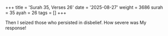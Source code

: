 +++
title = 'Surah 35, Verses 26'
date = '2025-08-27'
weight = 3686
surah = 35
ayah = 26
tags = []
+++

Then I seized those who persisted in disbelief. How severe was My response!
